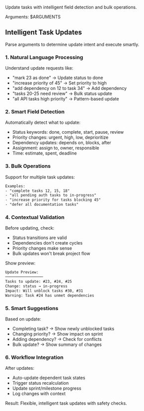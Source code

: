 Update tasks with intelligent field detection and bulk operations.

Arguments: $ARGUMENTS

## Intelligent Task Updates

Parse arguments to determine update intent and execute smartly.

### 1. **Natural Language Processing**

Understand update requests like:

- "mark 23 as done" → Update status to done
- "increase priority of 45" → Set priority to high
- "add dependency on 12 to task 34" → Add dependency
- "tasks 20-25 need review" → Bulk status update
- "all API tasks high priority" → Pattern-based update

### 2. **Smart Field Detection**

Automatically detect what to update:

- Status keywords: done, complete, start, pause, review
- Priority changes: urgent, high, low, deprioritize
- Dependency updates: depends on, blocks, after
- Assignment: assign to, owner, responsible
- Time: estimate, spent, deadline

### 3. **Bulk Operations**

Support for multiple task updates:

```txt
Examples:
- "complete tasks 12, 15, 18"
- "all pending auth tasks to in-progress"
- "increase priority for tasks blocking 45"
- "defer all documentation tasks"
```

### 4. **Contextual Validation**

Before updating, check:

- Status transitions are valid
- Dependencies don't create cycles
- Priority changes make sense
- Bulk updates won't break project flow

Show preview:

```txt
Update Preview:
─────────────────
Tasks to update: #23, #24, #25
Change: status → in-progress
Impact: Will unblock tasks #30, #31
Warning: Task #24 has unmet dependencies
```

### 5. **Smart Suggestions**

Based on update:

- Completing task? → Show newly unblocked tasks
- Changing priority? → Show impact on sprint
- Adding dependency? → Check for conflicts
- Bulk update? → Show summary of changes

### 6. **Workflow Integration**

After updates:

- Auto-update dependent task states
- Trigger status recalculation
- Update sprint/milestone progress
- Log changes with context

Result: Flexible, intelligent task updates with safety checks.
